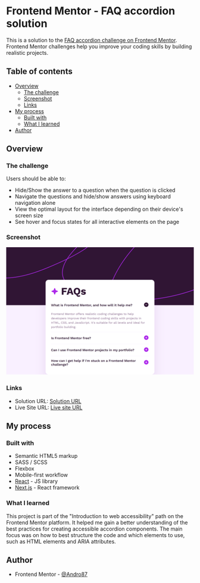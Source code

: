 # Frontend Mentor - FAQ accordion solution

This is a solution to the [FAQ accordion challenge on Frontend Mentor](https://www.frontendmentor.io/challenges/faq-accordion-wyfFdeBwBz). Frontend Mentor challenges help you improve your coding skills by building realistic projects.

## Table of contents

-   [Overview](#overview)
    -   [The challenge](#the-challenge)
    -   [Screenshot](#screenshot)
    -   [Links](#links)
-   [My process](#my-process)
    -   [Built with](#built-with)
    -   [What I learned](#what-i-learned)
-   [Author](#author)

## Overview

### The challenge

Users should be able to:

-   Hide/Show the answer to a question when the question is clicked
-   Navigate the questions and hide/show answers using keyboard navigation alone
-   View the optimal layout for the interface depending on their device's screen size
-   See hover and focus states for all interactive elements on the page

### Screenshot

![FAQ accordion](./public/assets/images/screenshot.png)

### Links

-   Solution URL: [Solution URL](https://your-solution-url.com)
-   Live Site URL: [Live site URL](https://your-live-site-url.com)

## My process

### Built with

-   Semantic HTML5 markup
-   SASS / SCSS
-   Flexbox
-   Mobile-first workflow
-   [React](https://reactjs.org/) - JS library
-   [Next.js](https://nextjs.org/) - React framework

### What I learned

This project is part of the "Introduction to web accessibility" path on the Frontend Mentor platform. It helped me gain a better understanding of the best practices for creating accessible accordion components. The main focus was on how to best structure the code and which elements to use, such as HTML elements and ARIA attributes.

## Author

-   Frontend Mentor - [@Andro87](https://www.frontendmentor.io/profile/Andro87)
